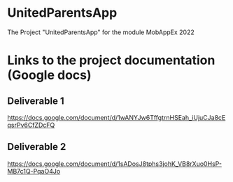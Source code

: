# UnitedParentsApp
 The Project "UnitedParentsApp" for the module MobAppEx 2022
# Links to the project documentation (Google docs)

## Deliverable 1
https://docs.google.com/document/d/1wANYJw6TffgtrnHSEah_iUjuCJa8cEqsrPv6CfZDcFQ

## Deliverable 2
https://docs.google.com/document/d/1sADosJ8tphs3johK_VB8rXuo0HsP-MB7c1Q-PqaO4Jo
